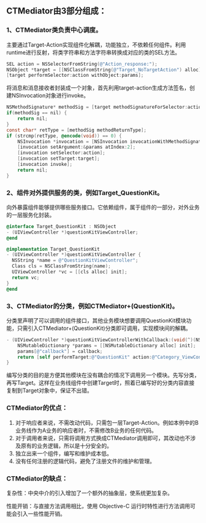## CTMediator由3部分组成：



### 1、CTMediator类负责中心调度。



主要通过Target-Action实现组件化解耦，功能独立，不依赖任何组件。利用runtime进行反射，将类字符串和方法字符串转换成对应的类的SEL方法。

```objective-c
SEL action = NSSelectorFromString(@"Action_response:");
NSObject *target = [[NSClassFromString(@"Target_NoTargetAction") alloc] init];
[target performSelector:action withObject:params];
```



将消息和消息接收者封装成一个对象，首先利用target-action生成方法签名，创建NSInvocation对象进行invoke。

```objective-c
NSMethodSignature* methodSig = [target methodSignatureForSelector:action];
if(methodSig == nil) {
    return nil;
}
const char* retType = [methodSig methodReturnType];
if (strcmp(retType, @encode(void)) == 0) {
    NSInvocation *invocation = [NSInvocation invocationWithMethodSignature:methodSig];
    [invocation setArgument:&params atIndex:2];
    [invocation setSelector:action];
    [invocation setTarget:target];
    [invocation invoke];
    return nil;
}
```



### 2、组件对外提供服务的类，例如Target_QuestionKit。

向外暴露组件能够提供哪些服务接口。它依赖组件，属于组件的一部分，对外业务的一层服务化封装。

```objective-c
@interface Target_QuestionKit : NSObject
- (UIViewController *)questionKitViewController;
@end
```

```objective-c
@implementation Target_QuestionKit
- (UIViewController *)questionKitViewController {
  NSString *name = @"QuestionKitViewController";
  Class cls = NSClassFromString(name);
  UIViewController *vc = [[cls alloc] init];
  return vc;
}
@end
```



### 3、CTMediator的分类，例如CTMediator+(QuestionKit)。 

分类里声明了可以调用的组件接口，其他业务模块想要调用QuestionKit模块功能，只需引入CTMediator+(QuestionKit)分类即可调用，实现模块间的解耦。

```objective-c
- (UIViewController *)questionKitViewControllerWithCallback:(void(^)(NSString *result))callback {
    NSMutableDictionary *params = [[NSMutableDictionary alloc] init];
    params[@"callback"] = callback;
    return [self performTarget:@"QuestionKit" action:@"Category_ViewController" params:params shouldCacheTarget:NO];
}
```

编写分类的目的是方便其他模块在没有耦合的情况下调用另一个模块。先写分类，再写Target。这样在业务线组件中创建Target时，照着已编写好的分类内容直接复制到Target对象中，保证不出错。



### CTMediator的优点：

1. 对于响应者来说，不需改动代码，只需包一层Target-Action。例如本例中的B业务线作为A业务的响应者时，不需修改B业务的任何代码。
2. 对于调用者来说，只需将调用方式换成CTMediator调用即可，其改动也不涉及原有的业务逻辑，所以是十分安全的。
3. 独立出来一个组件，编写和维护成本低。
4. 没有任何注册的逻辑代码，避免了注册文件的维护和管理。



### CTMediator的缺点：

复杂性：中央中介的引入增加了一个额外的抽象层，使系统更加复杂。

性能开销：与直接方法调用相比，使用 Objective-C 运行时特性进行方法调用可能会引入一些性能开销。
